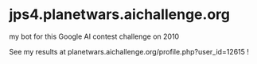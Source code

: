 jps4.planetwars.aichallenge.org
===============================

my bot for this Google AI contest challenge on 2010

See my results at planetwars.aichallenge.org/profile.php?user_id=12615 !
